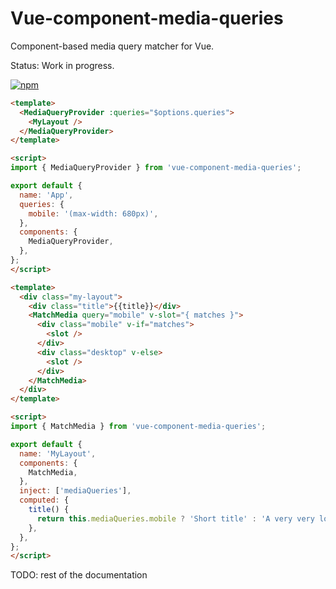 # Vue-component-media-queries

Component-based media query matcher for Vue.

Status: Work in progress.

[![npm](https://img.shields.io/npm/v/vue-component-media-queries)](https://www.npmjs.com/package/vue-component-media-queries)

```html
<template>
  <MediaQueryProvider :queries="$options.queries">
    <MyLayout />
  </MediaQueryProvider>
</template>

<script>
import { MediaQueryProvider } from 'vue-component-media-queries';

export default {
  name: 'App',
  queries: {
    mobile: '(max-width: 680px)',
  },
  components: {
    MediaQueryProvider,
  },
};
</script>
```
```html
<template>
  <div class="my-layout">
    <div class="title">{{title}}</div>
    <MatchMedia query="mobile" v-slot="{ matches }">
      <div class="mobile" v-if="matches">
        <slot />
      </div>
      <div class="desktop" v-else>
        <slot />
      </div>
    </MatchMedia>
  </div>
</template>

<script>
import { MatchMedia } from 'vue-component-media-queries';

export default {
  name: 'MyLayout',
  components: {
    MatchMedia,
  },
  inject: ['mediaQueries'],
  computed: {
    title() {
      return this.mediaQueries.mobile ? 'Short title' : 'A very very long title';
    },
  },
};
</script>
```

TODO: rest of the documentation